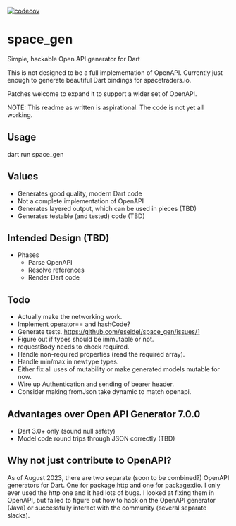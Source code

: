 [![codecov](https://codecov.io/gh/eseidel/space_gen/graph/badge.svg?token=nOnPSYpPXi)](https://codecov.io/gh/eseidel/space_gen)

# space_gen
Simple, hackable Open API generator for Dart

This is not designed to be a full implementation of OpenAPI.  Currently
just enough to generate beautiful Dart bindings for spacetraders.io.

Patches welcome to expand it to support a wider set of OpenAPI.

NOTE: This readme as written is aspirational.  The code is not yet all working.

## Usage

dart run space_gen

## Values
* Generates good quality, modern Dart code
* Not a complete implementation of OpenAPI
* Generates layered output, which can be used in pieces (TBD)
* Generates testable (and tested) code (TBD)

## Intended Design (TBD)
- Phases
  - Parse OpenAPI
  - Resolve references
  - Render Dart code

## Todo
* Actually make the networking work.
* Implement operator== and hashCode?
* Generate tests. https://github.com/eseidel/space_gen/issues/1
* Figure out if types should be immutable or not.
* requestBody needs to check required.
* Handle non-required properties (read the required array).
* Handle min/max in newtype types.
* Either fix all uses of mutability or make generated models mutable for now.
* Wire up Authentication and sending of bearer header.
* Consider making fromJson take dynamic to match openapi.

## Advantages over Open API Generator 7.0.0
* Dart 3.0+ only (sound null safety)
* Model code round trips through JSON correctly (TBD)

## Why not just contribute to OpenAPI?

As of August 2023, there are two separate (soon to be combined?) OpenAPI
generators for Dart.  One for package:http and one for package:dio.  I only
ever used the http one and it had lots of bugs.  I looked at fixing them
in OpenAPI, but failed to figure out how to hack on the OpenAPI generator
(Java) or successfully interact with the community (several separate slacks).